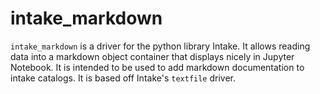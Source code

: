# intake_markdown

`intake_markdown` is a driver for the python library Intake. It allows reading data into a markdown object container that displays nicely in Jupyter Notebook. It is intended to be used to add markdown documentation to intake catalogs. It is based off Intake's `textfile` driver.

